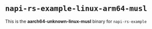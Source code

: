 # `napi-rs-example-linux-arm64-musl`

This is the **aarch64-unknown-linux-musl** binary for `napi-rs-example`
